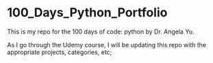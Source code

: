 # 100_Days_Python_Portfolio

This is my repo for the 100 days of code: python by Dr. Angela Yu.

As I go through the Udemy course, I will be updating this repo with the appropriate projects, categories, etc;
